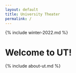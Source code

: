 ```yaml
---
layout: default
title: University Theater
permalink: /
---
```



<div markdown=1 class="alert alert-info">
{% include winter-2022.md %}
</div>

# Welcome to UT!

{% include about-ut.md %}
